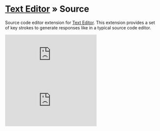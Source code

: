 [Text Editor](https://github.com/taufik-nurrohman/text-editor) &raquo; Source
=============================================================================

Source code editor extension for [Text Editor](https://github.com/taufik-nurrohman/text-editor). This extension provides
a set of key strokes to generate responses like in a typical source code editor.

![index.js](https://img.shields.io/github/size/taufik-nurrohman/text-editor.source/index.js?branch=main&color=%23f1e05a&label=index.js&labelColor=%231f2328&style=flat-square)
![index.min.js](https://img.shields.io/github/size/taufik-nurrohman/text-editor.source/index.min.js?branch=main&color=%23f1e05a&label=index.min.js&labelColor=%231f2328&style=flat-square)